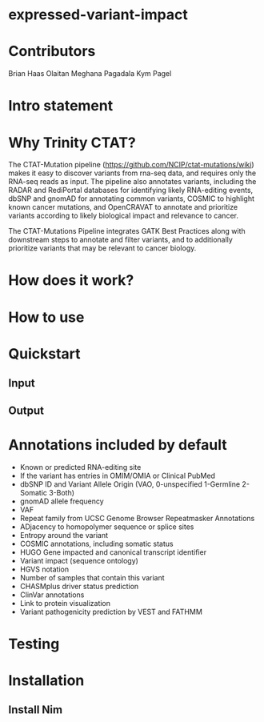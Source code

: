 # expressed-variant-impact

# Contributors
Brian Haas 
Olaitan
Meghana Pagadala 
Kym Pagel


# Intro statement

# Why Trinity CTAT?

The CTAT-Mutation pipeline (https://github.com/NCIP/ctat-mutations/wiki) makes it easy to discover variants from rna-seq data, and requires only the RNA-seq reads as input. The pipeline also annotates variants, including the RADAR and RediPortal databases for identifying likely RNA-editing events, dbSNP and gnomAD for annotating common variants, COSMIC to highlight known cancer mutations, and OpenCRAVAT to annotate and prioritize variants according to likely biological impact and relevance to cancer.

The CTAT-Mutations Pipeline integrates GATK Best Practices along with downstream steps to annotate and filter variants, and to additionally prioritize variants that may be relevant to cancer biology. 

# How does it work?

# How to use

# Quickstart

## Input

## Output

# Annotations included by default

- Known or predicted RNA-editing site
- If the variant has entries in OMIM/OMIA or Clinical PubMed
- dbSNP ID and Variant Allele Origin (VAO, 0-unspecified 1-Germline 2-Somatic 3-Both)
- gnomAD allele frequency
- VAF
- Repeat family from UCSC Genome Browser Repeatmasker Annotations
- ADjacency to homopolymer sequence or splice sites
- Entropy around the variant
- COSMIC annotations, including somatic status
- HUGO Gene impacted and canonical transcript identifier
- Variant impact (sequence ontology)
- HGVS notation
- Number of samples that contain this variant
- CHASMplus driver status prediction
- ClinVar annotations
- Link to protein visualization
- Variant pathogenicity prediction by VEST and FATHMM

# Testing

# Installation

## Install Nim
